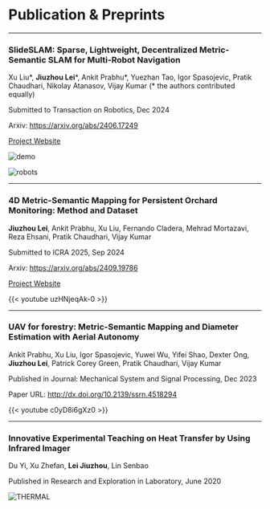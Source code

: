 # Publication & Preprints
---

### SlideSLAM: Sparse, Lightweight, Decentralized Metric-Semantic SLAM for Multi-Robot Navigation

Xu Liu*, **Jiuzhou Lei***, Ankit Prabhu*, Yuezhan Tao, Igor Spasojevic, Pratik Chaudhari, Nikolay Atanasov, Vijay Kumar (* the authors contributed equally)

Submitted to Transaction on Robotics, Dec 2024

Arxiv: https://arxiv.org/abs/2406.17249

[Project Website](https://xurobotics.github.io/slideslam/)

![demo](/new-compressed-7-robot.png)

![robots](/title-figure.png)

---

### 4D Metric-Semantic Mapping for Persistent Orchard Monitoring: Method and Dataset

**Jiuzhou Lei**, Ankit Prabhu, Xu Liu, Fernando Cladera, Mehrad Mortazavi, Reza Ehsani, Pratik Chaudhari, Vijay Kumar

Submitted to ICRA 2025, Sep 2024

Arxiv: https://arxiv.org/abs/2409.19786

[Project Website](https://4d-metric-semantic-mapping.org/overview/)

{{< youtube uzHNjeqAk-0 >}}

---

### UAV for forestry: Metric-Semantic Mapping and Diameter Estimation with Aerial Autonomy

Ankit Prabhu, Xu Liu, Igor Spasojevic, Yuwei Wu, Yifei Shao, Dexter Ong, **Jiuzhou Lei**, Patrick Corey Green, Pratik Chaudhari, Vijay Kumar

Published in Journal: Mechanical System and Signal Processing, Dec 2023

Paper URL: http://dx.doi.org/10.2139/ssrn.4518294

<!-- ![demo](/forest_portfolio-min.png) -->

{{< youtube c0yD8i6gXz0 >}}

---

### Innovative Experimental Teaching on Heat Transfer by Using Infrared Imager

Du Yi, Xu Zhefan, **Lei Jiuzhou**, Lin Senbao

Published in Research and Exploration in Laboratory, June 2020

![THERMAL](/thermal.jpg)



